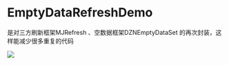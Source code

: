 # EmptyDataRefreshDemo

是对三方刷新框架MJRefresh 、空数据框架DZNEmptyDataSet 的再次封装，这样能减少很多重复的代码


![](http://ovlabegmw.bkt.clouddn.com/EmptyDataRefreshDemo.gif)